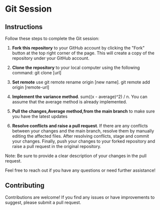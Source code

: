 # Git Session

## Instructions

Follow these steps to complete the Git session:

1. **Fork this repository** to your GitHub account by clicking the "Fork" button at the top right corner of the page. This will create a copy of the repository under your GitHub account.

2. **Clone the repository** to your local computer using the following command: git clone [url]

3. **Set remote** use git remote rename origin [new name].
  git remote add origin [remote-url]

4. **Implement the variance method**. sum((x - average)^2) / n. You can assume that the average method is already implemented.

5. **Pull the changes,Average method,from the main branch** to make sure you have the latest updates

6. **Resolve conflicts and raise a pull request**. If there are any conflicts between your changes and the main branch, resolve them by manually editing the affected files. After resolving conflicts, stage and commit your changes. Finally, push your changes to your forked repository and raise a pull request in the original repository.

Note: Be sure to provide a clear description of your changes in the pull request.

Feel free to reach out if you have any questions or need further assistance!

## Contributing

Contributions are welcome! If you find any issues or have improvements to suggest, please submit a pull request.


